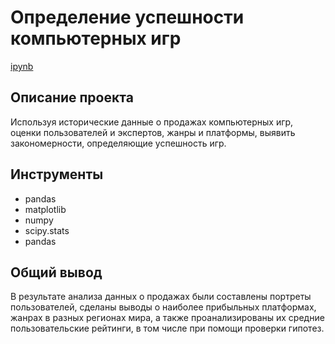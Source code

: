 # Определение успешности компьютерных игр

[ipynb](https://github.com/puvkoevataisiia/Portfolio/blob/main/Games'%20success/%D0%A3%D1%81%D0%BF%D0%B5%D1%88%D0%BD%D0%BE%D1%81%D1%82%D1%8C%20%D0%BA%D0%BE%D0%BC%D0%BF%D1%8C%D1%8E%D1%82%D0%B5%D1%80%D0%BD%D1%8B%D1%85%20%D0%B8%D0%B3%D1%80.ipynb)

## Описание проекта
Используя исторические данные о продажах компьютерных игр, оценки пользователей и экспертов, жанры и платформы, выявить закономерности, определяющие успешность игр.

## Инструменты
- pandas
- matplotlib
- numpy
- scipy.stats
- pandas

## Общий вывод
В результате анализа данных о продажах были составлены портреты пользователей, сделаны выводы о наиболее прибыльных платформах, жанрах в разных регионах мира, а также проанализированы их средние пользовательские рейтинги, в том числе при помощи проверки гипотез.
